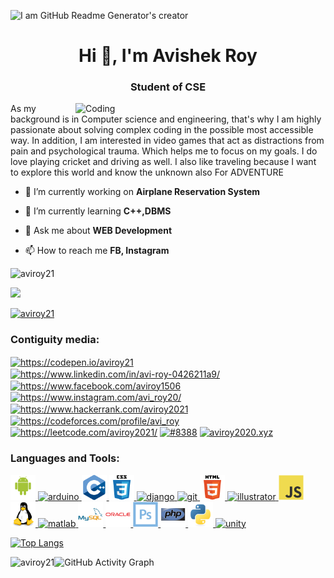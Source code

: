 ![I am GitHub Readme Generator's creator](https://media-exp1.licdn.com/dms/image/C5622AQF34EIwC3nr4A/feedshare-shrink_2048_1536/0/1660915587445?e=1663804800&v=beta&t=B7XgBjpYTagvi16ZmtMp8iAvN_vsvStSkx-UvD8ihtU)

<h1 align="center">Hi 👋, I'm Avishek Roy</h1>
<h3 align="center">Student of CSE</h3>

<img align="right" alt="Coding" width="400" src="https://c.tenor.com/rePDfDWO3XoAAAAd/hacking.gif">



As my background is in Computer science and engineering, that's why I am highly passionate about solving complex coding in the possible most accessible way. In addition, I am interested in video games that act as distractions from pain and psychological trauma. Which helps me to focus on my goals. I do love playing cricket and driving as well. I also like traveling because I want to explore this world and know the unknown also For ADVENTURE




- 🔭 I’m currently working on **Airplane Reservation System**

- 🌱 I’m currently learning **C++,DBMS**

- 💬 Ask me about **WEB Development**

- 📫 How to reach me **FB, Instagram**

<p align="left"> <img src="https://komarev.com/ghpvc/?username=aviroy21&label=Profile%20views&color=0e75b6&style=flat" alt="aviroy21" /> </p>


<img src="https://github-readme-stats.vercel.app/api?username=aviroy21&&show_icons=true&title_color=ffffff&icon_color=bb2acf&text_color=daf7dc&bg_color=151515">

<p align="left"> <a href="https://github.com/ryo-ma/github-profile-trophy"><img src="https://github-profile-trophy.vercel.app/?username=aviroy21" alt="aviroy21" /></a> </p>

<h3 align="left">Contiguity media:</h3>
<p align="left">
<a href="https://codepen.io/https://codepen.io/aviroy21" target="blank"><img align="center" src="https://raw.githubusercontent.com/rahuldkjain/github-profile-readme-generator/master/src/images/icons/Social/codepen.svg" alt="https://codepen.io/aviroy21" height="30" width="40" /></a>
<a href="https://linkedin.com/in/https://www.linkedin.com/in/avi-roy-0426211a9/" target="blank"><img align="center" src="https://raw.githubusercontent.com/rahuldkjain/github-profile-readme-generator/master/src/images/icons/Social/linked-in-alt.svg" alt="https://www.linkedin.com/in/avi-roy-0426211a9/" height="30" width="40" /></a>
<a href="https://fb.com/https://www.facebook.com/aviroy1506" target="blank"><img align="center" src="https://raw.githubusercontent.com/rahuldkjain/github-profile-readme-generator/master/src/images/icons/Social/facebook.svg" alt="https://www.facebook.com/aviroy1506" height="30" width="40" /></a>
<a href="https://instagram.com/https://www.instagram.com/avi_roy20/" target="blank"><img align="center" src="https://raw.githubusercontent.com/rahuldkjain/github-profile-readme-generator/master/src/images/icons/Social/instagram.svg" alt="https://www.instagram.com/avi_roy20/" height="30" width="40" /></a>
<a href="https://www.hackerrank.com/https://www.hackerrank.com/aviroy2021" target="blank"><img align="center" src="https://raw.githubusercontent.com/rahuldkjain/github-profile-readme-generator/master/src/images/icons/Social/hackerrank.svg" alt="https://www.hackerrank.com/aviroy2021" height="30" width="40" /></a>
<a href="https://codeforces.com/profile/https://codeforces.com/profile/avi_roy" target="blank"><img align="center" src="https://raw.githubusercontent.com/rahuldkjain/github-profile-readme-generator/master/src/images/icons/Social/codeforces.svg" alt="https://codeforces.com/profile/avi_roy" height="30" width="40" /></a>
<a href="https://www.leetcode.com/https://leetcode.com/aviroy2021/" target="blank"><img align="center" src="https://raw.githubusercontent.com/rahuldkjain/github-profile-readme-generator/master/src/images/icons/Social/leet-code.svg" alt="https://leetcode.com/aviroy2021/" height="30" width="40" /></a>
<a href="https://discord.gg/#8388" target="blank"><img align="center" src="https://raw.githubusercontent.com/rahuldkjain/github-profile-readme-generator/master/src/images/icons/Social/discord.svg" alt="#8388" height="30" width="40" /></a>
<a href="/aviroy2020.xyz" target="blank"><img align="center" src="https://raw.githubusercontent.com/rahuldkjain/github-profile-readme-generator/master/src/images/icons/Social/rss.svg" alt="aviroy2020.xyz" height="30" width="40" /></a>
</p>

<h3 align="left">Languages and Tools:</h3>
<p align="left"> <a href="https://developer.android.com" target="_blank" rel="noreferrer"> <img src="https://raw.githubusercontent.com/devicons/devicon/master/icons/android/android-original-wordmark.svg" alt="android" width="40" height="40"/> </a> <a href="https://www.arduino.cc/" target="_blank" rel="noreferrer"> <img src="https://cdn.worldvectorlogo.com/logos/arduino-1.svg" alt="arduino" width="40" height="40"/> </a> <a href="https://www.w3schools.com/cpp/" target="_blank" rel="noreferrer"> <img src="https://raw.githubusercontent.com/devicons/devicon/master/icons/cplusplus/cplusplus-original.svg" alt="cplusplus" width="40" height="40"/> </a> <a href="https://www.w3schools.com/css/" target="_blank" rel="noreferrer"> <img src="https://raw.githubusercontent.com/devicons/devicon/master/icons/css3/css3-original-wordmark.svg" alt="css3" width="40" height="40"/> </a> <a href="https://www.djangoproject.com/" target="_blank" rel="noreferrer"> <img src="https://cdn.worldvectorlogo.com/logos/django.svg" alt="django" width="40" height="40"/> </a> <a href="https://git-scm.com/" target="_blank" rel="noreferrer"> <img src="https://www.vectorlogo.zone/logos/git-scm/git-scm-icon.svg" alt="git" width="40" height="40"/> </a> <a href="https://www.w3.org/html/" target="_blank" rel="noreferrer"> <img src="https://raw.githubusercontent.com/devicons/devicon/master/icons/html5/html5-original-wordmark.svg" alt="html5" width="40" height="40"/> </a> <a href="https://www.adobe.com/in/products/illustrator.html" target="_blank" rel="noreferrer"> <img src="https://www.vectorlogo.zone/logos/adobe_illustrator/adobe_illustrator-icon.svg" alt="illustrator" width="40" height="40"/> </a> <a href="https://developer.mozilla.org/en-US/docs/Web/JavaScript" target="_blank" rel="noreferrer"> <img src="https://raw.githubusercontent.com/devicons/devicon/master/icons/javascript/javascript-original.svg" alt="javascript" width="40" height="40"/> </a> <a href="https://www.linux.org/" target="_blank" rel="noreferrer"> <img src="https://raw.githubusercontent.com/devicons/devicon/master/icons/linux/linux-original.svg" alt="linux" width="40" height="40"/> </a> <a href="https://www.mathworks.com/" target="_blank" rel="noreferrer"> <img src="https://upload.wikimedia.org/wikipedia/commons/2/21/Matlab_Logo.png" alt="matlab" width="40" height="40"/> </a> <a href="https://www.mysql.com/" target="_blank" rel="noreferrer"> <img src="https://raw.githubusercontent.com/devicons/devicon/master/icons/mysql/mysql-original-wordmark.svg" alt="mysql" width="40" height="40"/> </a> <a href="https://www.oracle.com/" target="_blank" rel="noreferrer"> <img src="https://raw.githubusercontent.com/devicons/devicon/master/icons/oracle/oracle-original.svg" alt="oracle" width="40" height="40"/> </a> <a href="https://www.photoshop.com/en" target="_blank" rel="noreferrer"> <img src="https://raw.githubusercontent.com/devicons/devicon/master/icons/photoshop/photoshop-line.svg" alt="photoshop" width="40" height="40"/> </a> <a href="https://www.php.net" target="_blank" rel="noreferrer"> <img src="https://raw.githubusercontent.com/devicons/devicon/master/icons/php/php-original.svg" alt="php" width="40" height="40"/> </a> <a href="https://www.python.org" target="_blank" rel="noreferrer"> <img src="https://raw.githubusercontent.com/devicons/devicon/master/icons/python/python-original.svg" alt="python" width="40" height="40"/> </a> <a href="https://unity.com/" target="_blank" rel="noreferrer"> <img src="https://www.vectorlogo.zone/logos/unity3d/unity3d-icon.svg" alt="unity" width="40" height="40"/> </a> </p>


[![Top Langs](https://github-readme-stats.vercel.app/api/top-langs/?username=AviROY21&layout=compact)](https://github.com/AviROY21/github-readme-stats)

</p><p><img align="left" src="https://github-readme-streak-stats.herokuapp.com/?user=aviroy21&" alt="aviroy21" /></p>

![GitHub Activity Graph](https://activity-graph.herokuapp.com/graph?username=AviROY21)  






